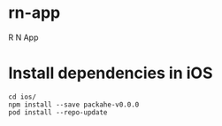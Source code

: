 # rn-app
R N App


# Install dependencies in iOS

```
cd ios/
npm install --save packahe-v0.0.0
pod install --repo-update
```